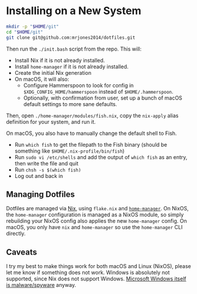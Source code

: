 # Installing on a New System

```bash
mkdir -p "$HOME/git"
cd "$HOME/git"
git clone git@github.com:mrjones2014/dotfiles.git
```

Then run the `./init.bash` script from the repo. This will:

- Install Nix if it is not already installed.
- Install `home-manager` if it is not already installed.
- Create the initial Nix generation
- On macOS, it will also:
  - Configure Hammerspoon to look for config in `$XDG_CONFIG_HOME/hammerspoon` instead of `$HOME/.hammerspoon`.
  - Optionally, with confirmation from user, set up a bunch of macOS default settings to more sane defaults.

Then, open `./home-manager/modules/fish.nix`, copy the `nix-apply` alias definition for your system, and run it.

On macOS, you also have to manually change the default shell to Fish.

- Run `which fish` to get the filepath to the Fish binary (should be something like `$HOME/.nix-profile/bin/fish`)
- Run `sudo vi /etc/shells` and add the output of `which fish` as an entry, then write the file and quit
- Run `chsh -s $(which fish)`
- Log out and back in

## Managing Dotfiles

Dotfiles are managed via [Nix](https://nixos.org/), using `flake.nix` and [`home-manager`](https://github.com/nix-community/home-manager).
On NixOS, the `home-manager` configuration is managed as a NixOS module, so simply rebuilding your NixOS config also applies the new
`home-manager` config. On macOS, you only have `nix` and `home-manager` so use the `home-manager` CLI directly.

## Caveats

I try my best to make things work for both macOS and Linux (NixOS), please let me know if something does not work.
Windows is absolutely not supported, since Nix does not support Windows. [Microsoft Windows itself is malware/spyware](https://www.gnu.org/proprietary/malware-microsoft.html) anyway.
